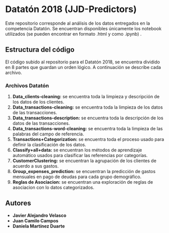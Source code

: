 # Datatón 2018 (JJD-Predictors)

Este repositorio corresponde al análisis de los datos entregados en la competencia Datatón. Se encuentran disponibles únicamente los notebook utilizados (se pueden encontrar en formato .html y como .ipynb) . 

## Estructura del código

El código subido al repositorio para el Datatón 2018, se encuentra dividido en 8 partes que guardan un orden lógico. A continuación se describe cada archivo. 

### Archivos Datatón
1. **Data_clients-cleaning:** se encuentra toda la limpieza y descripción de los datos de los clientes.
2.  **Data_transactions-cleaning:** se encuentra toda la limpieza  de los datos de las transacciones. 
3. **Data_transactions-description:** se encuentra toda la  descripción de los datos de las transacciones. 
4. **Data_transactions-word-cleaning:** se encuentra toda la  limpieza de las palabras del campo de referencia.
5. **Transactions+Categorization:** se encuentra toda el proceso usado para definir la clasificación de los datos.
6.  **Classify+all+data:** se encuentran los métodos de aprendizaje automático usados para clasificar las referencias por categorías. 
7. **CustomerClustering:** se encuentran la agrupación de los clientes de acuerdo a sus gastos.
8. **Group_expenses_prediction:** se encuentran la predicción de gastos mensuales en pago de deudas para cada grupo demográfico. 
9.  **Reglas de Asociacion:** se encuentran una exploración de reglas de asociacion con lo datos categorizados. 


## Autores

* **Javier Alejandro Velasco** 
* **Juan Camilo Campos** 
* **Daniela Martínez Duarte** 

